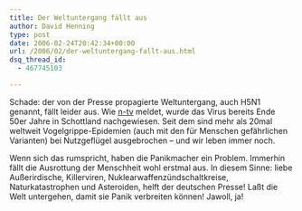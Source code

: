 ```yaml
---
title: Der Weltuntergang fällt aus
author: David Henning
type: post
date: 2006-02-24T20:42:34+00:00
url: /2006/02/der-weltuntergang-fallt-aus.html
dsq_thread_id:
  - 467745103

---
```

Schade: der von der Presse propagierte Weltuntergang, auch H5N1 genannt, fällt leider aus. Wie [n-tv][1] meldet, wurde das Virus bereits Ende 50er Jahre in Schottland nachgewiesen. Seit dem sind mehr als 20mal weltweit Vogelgrippe-Epidemien (auch mit den für Menschen gefährlichen Varianten) bei Nutzgeflügel ausgebrochen &#8211; und wir leben immer noch.

Wenn sich das rumspricht, haben die Panikmacher ein Problem. Immerhin fällt die Ausrottung der Menschheit wohl erstmal aus. In diesem Sinne: liebe Außerirdische, Killerviren, Nuklearwaffenzündschaltkreise, Naturkatastrophen und Asteroiden, helft der deutschen Presse! Laßt die Welt untergehen, damit sie Panik verbreiten können! Jawoll, ja!

 [1]: http://www.n-tv.de/638055.html